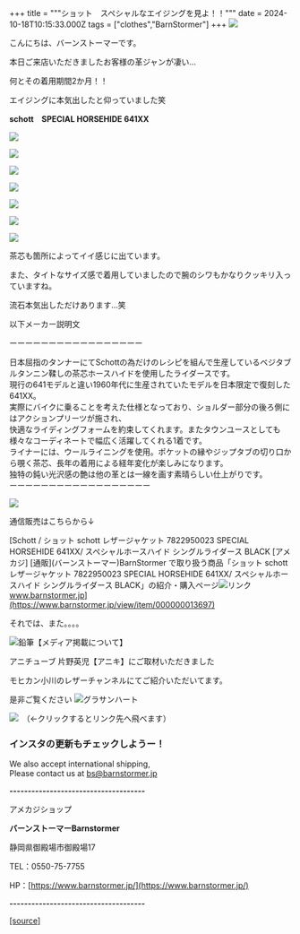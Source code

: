 +++
title = """ショット　スペシャルなエイジングを見よ！！"""
date = 2024-10-18T10:15:33.000Z
tags = ["clothes","BarnStormer"]
+++
[![](https://stat.ameba.jp/user_images/20231023/16/barnstormer-go/b2/03/p/o0420015015354743273.png)](https://ameblo.jp/barnstormer-go/entry-12825670498.html)

こんにちは、バーンストーマーです。

本日ご来店いただきましたお客様の革ジャンが凄い…

何とその着用期間2か月！！

エイジングに本気出したと仰っていました笑

**schott　SPECIAL HORSEHIDE 641XX**

[![](https://stat.ameba.jp/user_images/20241018/17/barnstormer-go/df/3c/j/o0466070015499424482.jpg)](https://stat.ameba.jp/user_images/20241018/17/barnstormer-go/df/3c/j/o0466070015499424482.jpg)

[![](https://stat.ameba.jp/user_images/20241018/17/barnstormer-go/b5/89/j/o0466070015499424486.jpg)](https://stat.ameba.jp/user_images/20241018/17/barnstormer-go/b5/89/j/o0466070015499424486.jpg)

[![](https://stat.ameba.jp/user_images/20241018/17/barnstormer-go/1c/21/j/o0466070015499424492.jpg)](https://stat.ameba.jp/user_images/20241018/17/barnstormer-go/1c/21/j/o0466070015499424492.jpg)

[![](https://stat.ameba.jp/user_images/20241018/17/barnstormer-go/47/5e/j/o0466070015499424494.jpg)](https://stat.ameba.jp/user_images/20241018/17/barnstormer-go/47/5e/j/o0466070015499424494.jpg)

[![](https://stat.ameba.jp/user_images/20241018/17/barnstormer-go/2f/76/j/o0466070015499424499.jpg)](https://stat.ameba.jp/user_images/20241018/17/barnstormer-go/2f/76/j/o0466070015499424499.jpg)

[![](https://stat.ameba.jp/user_images/20241018/17/barnstormer-go/75/e4/j/o0466070015499424503.jpg)](https://stat.ameba.jp/user_images/20241018/17/barnstormer-go/75/e4/j/o0466070015499424503.jpg)

[![](https://stat.ameba.jp/user_images/20241018/17/barnstormer-go/d2/ae/j/o0466070015499424509.jpg)](https://stat.ameba.jp/user_images/20241018/17/barnstormer-go/d2/ae/j/o0466070015499424509.jpg)

茶芯も箇所によってイイ感じに出ています。

また、タイトなサイズ感で着用していましたので腕のシワもかなりクッキリ入っていますね。

流石本気出しただけあります…笑

以下メーカー説明文

ーーーーーーーーーーーーーーーーー

日本屈指のタンナーにてSchottの為だけのレシピを組んで生産しているベジタブルタンニン鞣しの茶芯ホースハイドを使用したライダースです。  
現行の641モデルと違い1960年代に生産されていたモデルを日本限定で復刻した641XX。  
実際にバイクに乗ることを考えた仕様となっており、ショルダー部分の後ろ側にはアクションプリーツが施され、  
快適なライディングフォームを約束してくれます。またタウンユースとしても様々なコーディネートで幅広く活躍してくれる1着です。  
ライナーには、ウールライニングを使用。ポケットの縁やジップタブの切り口から覗く茶芯、長年の着用による経年変化が楽しみになります。  
独特の鈍い光沢感の艶は他の革とは一線を画す素晴らしい仕上がりです。  
ーーーーーーーーーーーーーーーーーー

[![](https://stat.ameba.jp/user_images/20241018/17/barnstormer-go/39/16/j/o0466070015499425039.jpg)](https://stat.ameba.jp/user_images/20241018/17/barnstormer-go/39/16/j/o0466070015499425039.jpg)

通信販売はこちらから↓

[Schott / ショット schott レザージャケット 7822950023 SPECIAL HORSEHIDE 641XX/ スペシャルホースハイド シングルライダース BLACK \[アメカジ\] \[通販\](バーンストーマー)BarnStormer で取り扱う商品「ショット schott レザージャケット 7822950023 SPECIAL HORSEHIDE 641XX/ スペシャルホースハイド シングルライダース BLACK」の紹介・購入ページ![リンク](https://c.stat100.ameba.jp/ameblo/symbols/v3.20.0/svg/gray/editor_link.svg)www.barnstormer.jp](https://www.barnstormer.jp/view/item/000000013697)

それでは、また。。。。

![鉛筆](https://stat100.ameba.jp/blog/ucs/img/char/char3/519.png)【メディア掲載について】

アニチューブ 片野英児【アニキ】にご取材いただきました

モヒカン小川のレザーチャンネルにてご紹介いただいてます。

是非ご覧ください ![グラサンハート](https://stat100.ameba.jp/blog/ucs/img/char/char3/148.png)

[![](https://stat.ameba.jp/user_images/20230412/16/barnstormer-go/6a/23/p/o0108010815269242493.png)](https://www.instagram.com/barnstormer_daily/)　（←クリックするとリンク先へ飛べます）

### インスタの更新もチェックしようー！

We also accept international shipping,  
Please contact us at bs@barnstormer.jp

**\-------------------------------------**

アメカジショップ

**バーンストーマーBarnstormer**

静岡県御殿場市御殿場17

TEL：0550-75-7755

HP：[https://www.barnstormer.jp/](https://www.barnstormer.jp/)

**\-------------------------------------**

[[source]](https://ameblo.jp/barnstormer-go/entry-12871752267.html)
